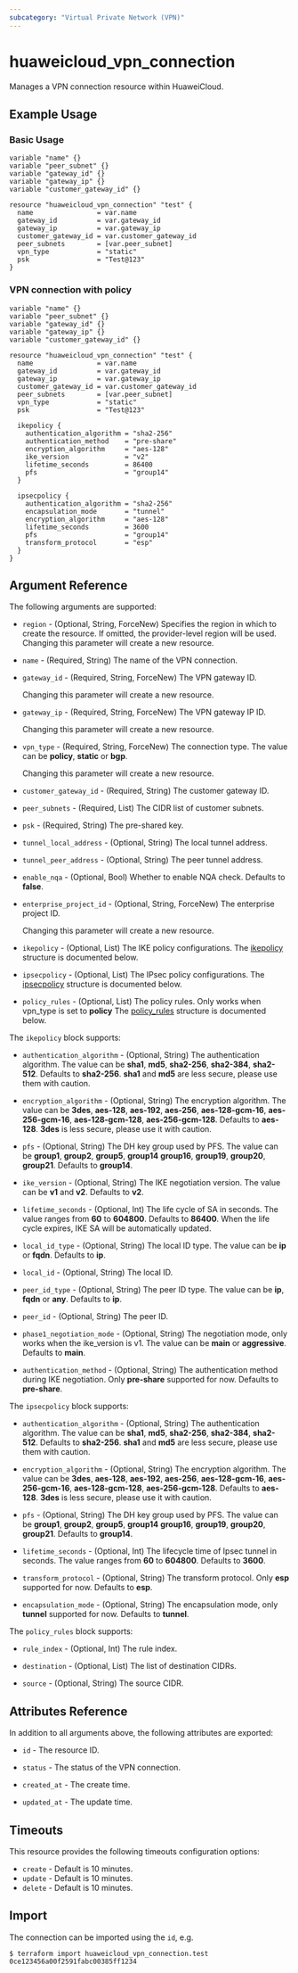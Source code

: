```yaml
---
subcategory: "Virtual Private Network (VPN)"
---
```


# huaweicloud_vpn_connection

Manages a VPN connection resource within HuaweiCloud.

## Example Usage

### Basic Usage

```HCL
variable "name" {}
variable "peer_subnet" {}
variable "gateway_id" {}
variable "gateway_ip" {}
variable "customer_gateway_id" {}

resource "huaweicloud_vpn_connection" "test" {
  name                = var.name
  gateway_id          = var.gateway_id
  gateway_ip          = var.gateway_ip
  customer_gateway_id = var.customer_gateway_id
  peer_subnets        = [var.peer_subnet]
  vpn_type            = "static"
  psk                 = "Test@123"
}
```

### VPN connection with policy

```HCL
variable "name" {}
variable "peer_subnet" {}
variable "gateway_id" {}
variable "gateway_ip" {}
variable "customer_gateway_id" {}

resource "huaweicloud_vpn_connection" "test" {
  name                = var.name
  gateway_id          = var.gateway_id
  gateway_ip          = var.gateway_ip
  customer_gateway_id = var.customer_gateway_id
  peer_subnets        = [var.peer_subnet]
  vpn_type            = "static"
  psk                 = "Test@123"

  ikepolicy {
    authentication_algorithm = "sha2-256"
    authentication_method    = "pre-share"
    encryption_algorithm     = "aes-128"
    ike_version              = "v2"
    lifetime_seconds         = 86400
    pfs                      = "group14"
  }

  ipsecpolicy {
    authentication_algorithm = "sha2-256"
    encapsulation_mode       = "tunnel"
    encryption_algorithm     = "aes-128"
    lifetime_seconds         = 3600
    pfs                      = "group14"
    transform_protocol       = "esp"
  }
}
```

## Argument Reference

The following arguments are supported:

* `region` - (Optional, String, ForceNew) Specifies the region in which to create the resource.
  If omitted, the provider-level region will be used. Changing this parameter will create a new resource.

* `name` - (Required, String) The name of the VPN connection.

* `gateway_id` - (Required, String, ForceNew) The VPN gateway ID.

  Changing this parameter will create a new resource.

* `gateway_ip` - (Required, String, ForceNew) The VPN gateway IP ID.

  Changing this parameter will create a new resource.

* `vpn_type` - (Required, String, ForceNew) The connection type. The value can be **policy**, **static** or **bgp**.

  Changing this parameter will create a new resource.

* `customer_gateway_id` - (Required, String) The customer gateway ID.

* `peer_subnets` - (Required, List) The CIDR list of customer subnets.

* `psk` - (Required, String) The pre-shared key.

* `tunnel_local_address` - (Optional, String) The local tunnel address.

* `tunnel_peer_address` - (Optional, String) The peer tunnel address.

* `enable_nqa` - (Optional, Bool) Whether to enable NQA check. Defaults to **false**.

* `enterprise_project_id` - (Optional, String, ForceNew) The enterprise project ID.

  Changing this parameter will create a new resource.

* `ikepolicy` - (Optional, List) The IKE policy configurations.
The [ikepolicy](#Connection_CreateRequestIkePolicy) structure is documented below.

* `ipsecpolicy` - (Optional, List) The IPsec policy configurations.
The [ipsecpolicy](#Connection_CreateRequestIpsecPolicy) structure is documented below.

* `policy_rules` - (Optional, List) The policy rules. Only works when vpn_type is set to **policy**
The [policy_rules](#Connection_PolicyRule) structure is documented below.

<a name="Connection_CreateRequestIkePolicy"></a>
The `ikepolicy` block supports:

* `authentication_algorithm` - (Optional, String) The authentication algorithm. The value can be **sha1**, **md5**,
  **sha2-256**, **sha2-384**, **sha2-512**. Defaults to **sha2-256**. **sha1** and **md5** are less secure,
  please use them with caution.

* `encryption_algorithm` - (Optional, String) The encryption algorithm. The value can be **3des**, **aes-128**, **aes-192**,
  **aes-256**, **aes-128-gcm-16**, **aes-256-gcm-16**, **aes-128-gcm-128**, **aes-256-gcm-128**. Defaults to **aes-128**.
  **3des** is less secure, please use it with caution.

* `pfs` - (Optional, String) The DH key group used by PFS. The value can be **group1**, **group2**, **group5**, **group14**
  **group16**, **group19**, **group20**, **group21**. Defaults to **group14**.

* `ike_version` - (Optional, String) The IKE negotiation version. The value can be **v1** and **v2**. Defaults to **v2**.

* `lifetime_seconds` - (Optional, Int) The life cycle of SA in seconds. The value ranges from **60** to **604800**.
  Defaults to **86400**. When the life cycle expires, IKE SA will be automatically updated.

* `local_id_type` - (Optional, String) The local ID type. The value can be **ip** or **fqdn**. Defaults to **ip**.

* `local_id` - (Optional, String) The local ID.

* `peer_id_type` - (Optional, String) The peer ID type. The value can be **ip**, **fqdn** or **any**. Defaults to **ip**.

* `peer_id` - (Optional, String) The peer ID.

* `phase1_negotiation_mode` - (Optional, String) The negotiation mode, only works when the ike_version is v1.
  The value can be **main** or **aggressive**. Defaults to **main**.

* `authentication_method` - (Optional, String) The authentication method during IKE negotiation.
  Only **pre-share** supported for now. Defaults to **pre-share**.

<a name="Connection_CreateRequestIpsecPolicy"></a>
The `ipsecpolicy` block supports:

* `authentication_algorithm` - (Optional, String) The authentication algorithm. The value can be **sha1**, **md5**,
  **sha2-256**, **sha2-384**, **sha2-512**. Defaults to **sha2-256**. **sha1** and **md5** are less secure,
  please use them with caution.

* `encryption_algorithm` - (Optional, String) The encryption algorithm. The value can be **3des**, **aes-128**, **aes-192**,
  **aes-256**, **aes-128-gcm-16**, **aes-256-gcm-16**, **aes-128-gcm-128**, **aes-256-gcm-128**. Defaults to **aes-128**.
  **3des** is less secure, please use it with caution.

* `pfs` - (Optional, String) The DH key group used by PFS. The value can be **group1**, **group2**, **group5**, **group14**
  **group16**, **group19**, **group20**, **group21**. Defaults to **group14**.

* `lifetime_seconds` - (Optional, Int) The lifecycle time of Ipsec tunnel in seconds.
  The value ranges from **60** to **604800**. Defaults to **3600**.

* `transform_protocol` - (Optional, String) The transform protocol. Only **esp** supported for now.
  Defaults to **esp**.

* `encapsulation_mode` - (Optional, String) The encapsulation mode, only **tunnel** supported for now.
  Defaults to **tunnel**.

<a name="Connection_PolicyRule"></a>
The `policy_rules` block supports:

* `rule_index` - (Optional, Int) The rule index.

* `destination` - (Optional, List) The list of destination CIDRs.

* `source` - (Optional, String) The source CIDR.

## Attributes Reference

In addition to all arguments above, the following attributes are exported:

* `id` - The resource ID.

* `status` - The status of the VPN connection.

* `created_at` - The create time.

* `updated_at` - The update time.

## Timeouts

This resource provides the following timeouts configuration options:

* `create` - Default is 10 minutes.
* `update` - Default is 10 minutes.
* `delete` - Default is 10 minutes.

## Import

The connection can be imported using the `id`, e.g.

```
$ terraform import huaweicloud_vpn_connection.test 0ce123456a00f2591fabc00385ff1234
```
